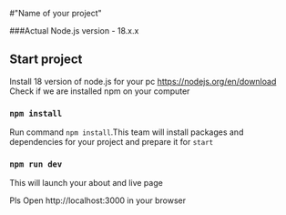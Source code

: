 #"Name of your project"

###Actual Node.js version - 18.x.x

## Start project

Install 18 version of node.js for your pc https://nodejs.org/en/download
Check if we are installed npm on your computer

### `npm install`

Run command `npm install`.This team will install packages and dependencies for your project and prepare it for `start`

### `npm run dev`

This will launch your about and live page

Pls Open http://localhost:3000 in your browser
